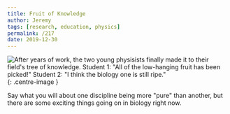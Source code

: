 ```yaml
---
title: Fruit of Knowledge
author: Jeremy
tags: [research, education, physics]
permalink: /217
date: 2019-12-30
---
```


![After years of work, the two young physisists finally made it to their field's tree of knowledge. Student 1: "All of the low-hanging fruit has been picked!" Student 2: "I think the biology one is still ripe."](https://res.cloudinary.com/dh3hm8pb7/image/upload/c_scale,q_auto:best,w_615/v1535842782/Handwaving/Published/FruitOfKnowledge.png){: .centre-image }

Say what you will about one discipline being more "pure" than another, but there are some exciting things going on in biology right now.

